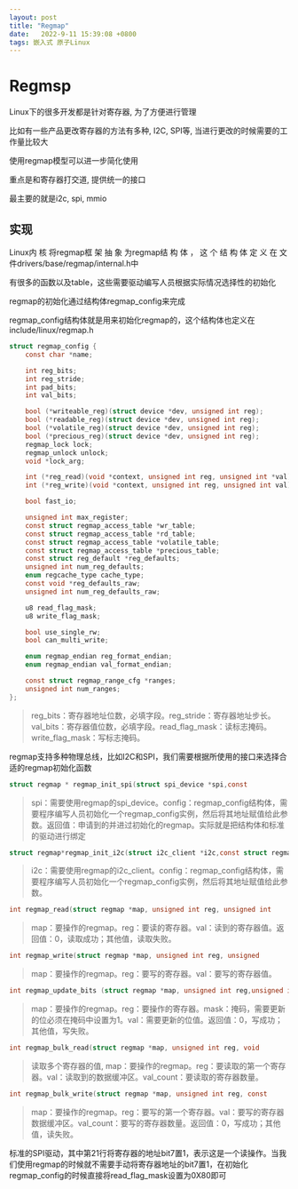 ```yaml
---
layout: post
title: "Regmap" 
date:   2022-9-11 15:39:08 +0800
tags: 嵌入式 原子Linux 
---
```


# Regmsp

Linux下的很多开发都是针对寄存器, 为了方便进行管理

比如有一些产品更改寄存器的方法有多种, I2C, SPI等, 当进行更改的时候需要的工作量比较大

使用regmap模型可以进一步简化使用

重点是和寄存器打交道, 提供统一的接口

最主要的就是i2c, spi, mmio

## 实现

Linux内 核 将regmap框 架 抽 象 为regmap结 构 体 ， 这 个 结 构 体 定 义 在 文 件drivers/base/regmap/internal.h中

有很多的函数以及table，这些需要驱动编写人员根据实际情况选择性的初始化

regmap的初始化通过结构体regmap_config来完成

regmap_config结构体就是用来初始化regmap的，这个结构体也定义在include/linux/regmap.h

```c
struct regmap_config {
	const char *name;

	int reg_bits;
	int reg_stride;
	int pad_bits;
	int val_bits;

	bool (*writeable_reg)(struct device *dev, unsigned int reg);
	bool (*readable_reg)(struct device *dev, unsigned int reg);
	bool (*volatile_reg)(struct device *dev, unsigned int reg);
	bool (*precious_reg)(struct device *dev, unsigned int reg);
	regmap_lock lock;
	regmap_unlock unlock;
	void *lock_arg;

	int (*reg_read)(void *context, unsigned int reg, unsigned int *val);
	int (*reg_write)(void *context, unsigned int reg, unsigned int val);

	bool fast_io;

	unsigned int max_register;
	const struct regmap_access_table *wr_table;
	const struct regmap_access_table *rd_table;
	const struct regmap_access_table *volatile_table;
	const struct regmap_access_table *precious_table;
	const struct reg_default *reg_defaults;
	unsigned int num_reg_defaults;
	enum regcache_type cache_type;
	const void *reg_defaults_raw;
	unsigned int num_reg_defaults_raw;

	u8 read_flag_mask;
	u8 write_flag_mask;

	bool use_single_rw;
	bool can_multi_write;

	enum regmap_endian reg_format_endian;
	enum regmap_endian val_format_endian;

	const struct regmap_range_cfg *ranges;
	unsigned int num_ranges;
};
```

>   reg_bits：寄存器地址位数，必填字段。reg_stride：寄存器地址步长。val_bits：寄存器值位数，必填字段。read_flag_mask：读标志掩码。write_flag_mask：写标志掩码。

regmap支持多种物理总线，比如I2C和SPI，我们需要根据所使用的接口来选择合适的regmap初始化函数

```c
struct regmap * regmap_init_spi(struct spi_device *spi,const 							struct regmap_config *config)
```

>   spi：需要使用regmap的spi_device。config：regmap_config结构体，需要程序编写人员初始化一个regmap_config实例，然后将其地址赋值给此参数。返回值：申请到的并进过初始化的regmap。实际就是把结构体和标准的驱动进行绑定

```c
struct regmap*regmap_init_i2c(struct i2c_client *i2c,const struct regmap_config *config)
```

>   i2c：需要使用regmap的i2c_client。config：regmap_config结构体，需要程序编写人员初始化一个regmap_config实例，然后将其地址赋值给此参数。

```c
int regmap_read(struct regmap *map, unsigned int reg, unsigned int 												*val)
```

>   map：要操作的regmap。reg：要读的寄存器。val：读到的寄存器值。返回值：0，读取成功；其他值，读取失败。

```c
int regmap_write(struct regmap *map, unsigned int reg, unsigned 											int val)
```

>   map：要操作的regmap。reg：要写的寄存器。val：要写的寄存器值。

```c
int regmap_update_bits (struct regmap *map, unsigned int reg,unsigned int mask,unsigned int val)
```

>   map：要操作的regmap。reg：要操作的寄存器。mask：掩码，需要更新的位必须在掩码中设置为1。val：需要更新的位值。返回值：0，写成功；其他值，写失败。

```c
int regmap_bulk_read(struct regmap *map, unsigned int reg, void 									*val,size_t val_count)
```

>   读取多个寄存器的值, map：要操作的regmap。reg：要读取的第一个寄存器。val：读取到的数据缓冲区。val_count：要读取的寄存器数量。

```c
int regmap_bulk_write(struct regmap *map, unsigned int reg, const 						void *val,size_t val_count)
```

>   map：要操作的regmap。reg：要写的第一个寄存器。val：要写的寄存器数据缓冲区。val_count：要写的寄存器数量。返回值：0，写成功；其他值，读失败。



标准的SPI驱动，其中第21行将寄存器的地址bit7置1，表示这是一个读操作。当我们使用regmap的时候就不需要手动将寄存器地址的bit7置1，在初始化regmap_config的时候直接将read_flag_mask设置为0X80即可